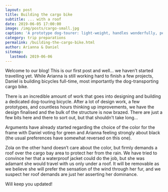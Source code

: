 ```yaml
---
layout: post
title: Building the cargo bike
subtitle: ... with a roof 
date: 2019-06-05 17:00:00
image: /img/posts/cargo-small.jpg
caption: 'A prototype dog-tourer: light-weight, handles wonderfully, perfect sized cargo bay; we are nearly there. Zola loves it! Now on to the roof.' 
category: trip preparations
permalink: /building-the-cargo-bike.html
author: Arianna & Daniel
sitemap:
  lastmod: 2019-06-06
---
```


Welcome to our blog! This is our first post and well... we haven’t started travelling yet. While Arianna is still working hard to finish a few projects, Daniel is building bicycles full-time, most importantly the dog-transporting cargo bike. 

There is an incredible amount of work that goes into designing and building a dedicated dog-touring bicycle. After a lot of design work, a few prototypes, and countless hours thinking up improvements, we have the design finalised and the bulk of the structure is now brazed. There are just a few bits here and there to sort out, but that shouldn't take long... 

Arguments have already started regarding the choice of the color for the frame with Daniel voting for green and Arianna feeling strongly about black (the usual preferences have somewhat reversed on this one). 

Zola on the other hand doesn’t care about the color, but firmly demands a roof over the cargo bay area to protect her from the rain. We have tried to convince her that a waterproof jacket could do the job, but she was adamant she would travel with us only under a roof. It will be removable as we believe she will prefer the sensation of the wind through her fur, and we suspect her roof demands are just her asserting her dominance. 

Will keep you updated!         
  
